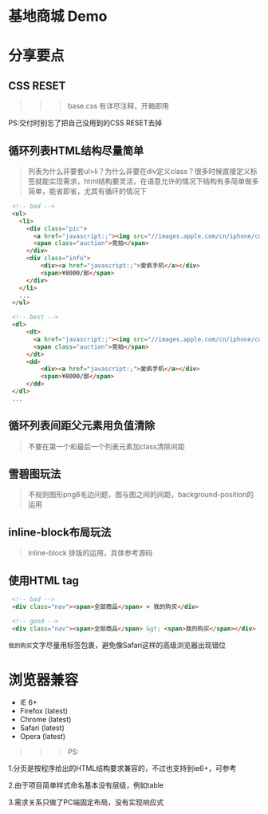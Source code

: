 # 基地商城 Demo

# 分享要点

## CSS RESET

>>>
>>>base.css 有详尽注释，开箱即用

PS:交付时别忘了把自己没用到的CSS RESET去掉
>>>

## 循环列表HTML结构尽量简单

 > 列表为什么非要套ul>li？为什么非要在div定义class？很多时候直接定义标签就能实现需求，html结构要灵活，在语意允许的情况下结构有多简单做多简单，能省即省，尤其有循环的情况下

```html
 <!-- bad -->
 <ul>
   <li>
     <div class="pic">
       <a href="javascript:;"><img src="//images.apple.com/cn/iphone/compare/images/tech_specs_iphone7_large.jpg" alt=""></a>
       <span class="auction">竞拍</span>
     </div>
     <div class="info">
         <div><a href="javascript:;">爱疯手机</a></div>
         <span>¥8000/部</span>
     </div>
   </li>
   ...
 </ul>
```

```html
 <!-- best -->
 <dl>
     <dt>
       <a href="javascript:;"><img src="//images.apple.com/cn/iphone/compare/images/tech_specs_iphone7_large.jpg" alt=""></a>
       <span class="auction">竞拍</span>
     </dt>
     <dd>
         <div><a href="javascript:;">爱疯手机</a></div>
         <span>¥8000/部</span>
     </dd>
 </dl>
 ...
```

## 循环列表间距父元素用负值清除

 > 不要在第一个和最后一个列表元素加class清除间距

## 雪碧图玩法

 > 不规则图形png8毛边问题，图与图之间的间距，background-position的运用

## inline-block布局玩法

 > inline-block 排版的运用，具体参考源码

## 使用HTML tag

```html
 <!-- bad -->
 <div class="nav"><span>全部商品</span> > 我的购买</div>
```

```html
 <!-- good -->
 <div class="nav"><span>全部商品</span> &gt; <span>我的购买</span></div>
```

`我的购买`文字尽量用标签包裹，避免像Safari这样的高级浏览器出现错位

# 浏览器兼容
- IE 6+
- Firefox (latest)
- Chrome (latest)
- Safari (latest)
- Opera (latest)

>>>
>>>PS:

1.分页是按程序给出的HTML结构要求兼容的，不过也支持到ie6+，可参考

2.由于项目简单样式命名基本没有层级，例如table

3.需求关系只做了PC端固定布局，没有实现响应式
>>>


